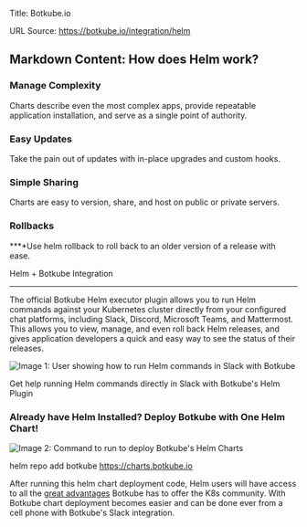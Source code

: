 Title: Botkube.io

URL Source: https://botkube.io/integration/helm

Markdown Content:
How does Helm work?
-------------------

### **Manage Complexity**‍

Charts describe even the most complex apps, provide repeatable application installation, and serve as a single point of authority.

### **Easy Updates**‍

Take the pain out of updates with in-place upgrades and custom hooks.

### **Simple Sharing**‍

Charts are easy to version, share, and host on public or private servers.

### **Rollbacks**‍

**‍**Use helm rollback to roll back to an older version of a release with ease.

Helm + Botkube Integration  

-----------------------------

The official Botkube Helm executor plugin allows you to run Helm commands against your Kubernetes cluster directly from your configured chat platforms, including Slack, Discord, Microsoft Teams, and Mattermost. This allows you to view, manage, and even roll back Helm releases, and gives application developers a quick and easy way to see the status of their releases.

![Image 1: User showing how to run Helm commands in Slack with Botkube](https://assets-global.website-files.com/634fabb21508d6c9db9bc46f/64db7ea3a939c341a10123c0_Helm%20Charts%20in%20Slack%20(2).png)

Get help running Helm commands directly in Slack with Botkube's Helm Plugin

### Already have Helm Installed? Deploy Botkube with One Helm Chart!

![Image 2: Command to run to deploy Botkube's Helm Charts](https://assets-global.website-files.com/634fabb21508d6c9db9bc46f/64db7d28dc2649e806376a49_Helm%20Botkube%20Command.png)

helm repo add botkube https://charts.botkube.io

After running this helm chart deployment code, Helm users will have access to all the [great advantages](https://botkube.io/features) Botkube has to offer the K8s community. With Botkube chart deployment becomes easier and can be done ever from a cell phone with Botkube's Slack integration.
